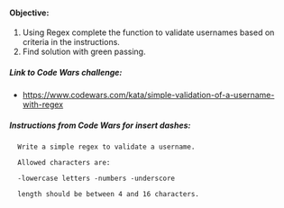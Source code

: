 #### Objective:
1. Using Regex complete the function to validate usernames based on criteria in the instructions.
2. Find solution with green passing.

##### Link to Code Wars challenge:
* https://www.codewars.com/kata/simple-validation-of-a-username-with-regex

##### Instructions from Code Wars for insert dashes:
      Write a simple regex to validate a username.

      Allowed characters are:

      -lowercase letters -numbers -underscore

      length should be between 4 and 16 characters.

